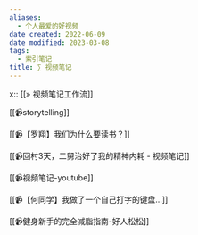 ```yaml
---
aliases:
  - 个人最爱的好视频
date created: 2022-06-09
date modified: 2023-03-08
tags:
  - 索引笔记
title: ∑ 视频笔记
---
```


x:: [[» 视频笔记工作流]]

[[📹storytelling]]

[[📹【罗翔】我们为什么要读书？]]

[[📹回村3天，二舅治好了我的精神内耗 - 视频笔记]]

[[📹视频笔记-youtube]]

[[📹【何同学】我做了一个自己打字的键盘...]]

[[📹健身新手的完全减脂指南-好人松松]]
